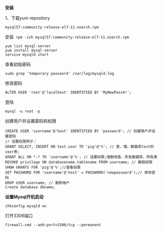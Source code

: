 **安装**

1、下载yum repository

`mysql57-community-release-el7-11.noarch.rpm`

安装` rpm -ivh mysql57-community-release-el7-11.noarch.rpm`

```
yum list mysql-server
yum install mysql-server
service mysqld start
```

查看初始密码

`sudo grep 'temporary password' /var/log/mysqld.log`

修改密码

`ALTER USER 'root'@'localhost' IDENTIFIED BY 'MyNewPass4!';`

登陆

`mysql -u root -p`

创建用户并设置密码和权限

```
CREATE USER 'username'@'host' IDENTIFIED BY 'password'; // 创建用户并设置密码
// 设置权限例子：
GRANT SELECT, INSERT ON test.user TO 'pig'@'%'; // 查，增。数据库test的user表;
GRANT ALL ON *.* TO 'username'@'%'; // 设置权限;增删改查，所有数据库，所有表
REVOKE privilege ON databasename.tablename FROM username; // 撤销权限
SHOW GRANTS FOR 'pig'@'%';//查看权限 
SET PASSWORD FOR 'username'@'host' = PASSWORD('newpassword');// 修改密码
DROP USER username; // 删除用户
Create database dbname;
```



**设置Mysql开机启动**

`chkconfig mysqld on`

打开3306端口

`firewall-cmd --add-port=3306/tcp --permanent`


